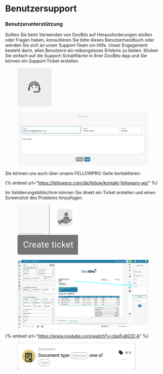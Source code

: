 # Benutzersupport

### Benutzerunterstützung <a href="#ikpwh4qbrq82" id="ikpwh4qbrq82"></a>

Sollten Sie beim Verwenden von DocBits auf Herausforderungen stoßen oder Fragen haben, konsultieren Sie bitte dieses Benutzerhandbuch oder wenden Sie sich an unser Support-Team um Hilfe. Unser Engagement besteht darin, allen Benutzern ein reibungsloses Erlebnis zu bieten. Klicken Sie einfach auf die Support-Schaltfläche in Ihrer DocBits-App und Sie können ein Support-Ticket erstellen.

<figure><img src="../.gitbook/assets/user-support1.png" alt=""><figcaption></figcaption></figure>

<figure><img src="../.gitbook/assets/user-support2.png" alt=""><figcaption></figcaption></figure>

Sie können uns auch über unsere FELLOWPRO-Seite kontaktieren:

{% embed url="https://fellowpro.com/de/fellow/kontakt-fellowpro-ag/" %}

Im Validierungsbildschirm können Sie direkt ein Ticket erstellen und einen Screenshot des Problems hinzufügen.

<figure><img src="../.gitbook/assets/user-support3.png" alt=""><figcaption></figcaption></figure>

<figure><img src="../.gitbook/assets/user-support4.png" alt=""><figcaption></figcaption></figure>

{% embed url="https://www.youtube.com/watch?v=zkpFu8Q1Z-A" %}

<figure><img src="../.gitbook/assets/image%20(28).png" alt=""><figcaption></figcaption></figure>

